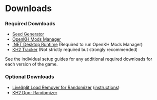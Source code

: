 # Downloads

### Required Downloads

* [Seed Generator](https://github.com/tommadness/KH2Randomizer/releases/latest/download/KH2.Randomizer.exe)
* [OpenKH Mods Manager](https://github.com/OpenKH/OpenKh/releases/download/latest/openkh.zip)
* [.NET Desktop Runtime](https://builds.dotnet.microsoft.com/dotnet/WindowsDesktop/8.0.20/windowsdesktop-runtime-8.0.20-win-x64.exe)
  (Required to run OpenKH Mods Manager)
* [KH2 Tracker](https://github.com/Dee-Ayy/KH2Tracker/releases/latest/download/KhTracker.exe) (Not strictly required but
  strongly recommended)
 
See the individual setup guides for any additional required downloads for each version of the game.

### Optional Downloads

* [LiveSplit Load Remover for Randomizer](https://github.com/aliosgaming/KH2FM_Load_Remover-FOR-RANDOMIZER/releases)
  ([instructions](https://github.com/aliosgaming/KH2FM_Load_Remover-FOR-RANDOMIZER/blob/main/README.md))
* [KH2 Door Randomizer](https://github.com/MainMemory/KH2DoorRando/releases/latest)

